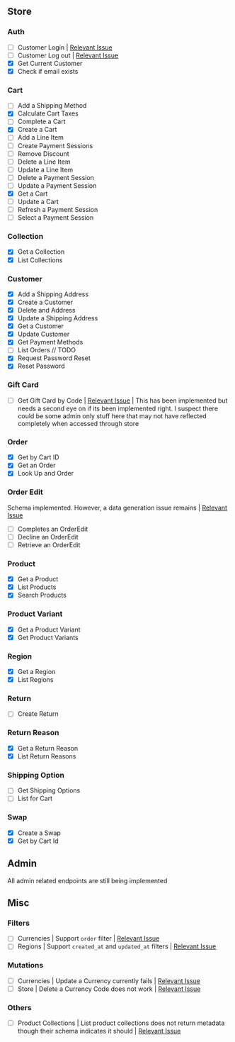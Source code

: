 ## Store

### Auth

- [ ] Customer Login | [Relevant Issue](https://github.com/callmekatootie/medusajs-graphql/issues/6)
- [ ] Customer Log out | [Relevant Issue](https://github.com/callmekatootie/medusajs-graphql/issues/6)
- [x] Get Current Customer
- [x] Check if email exists

### Cart

- [ ] Add a Shipping Method
- [x] Calculate Cart Taxes
- [ ] Complete a Cart
- [x] Create a Cart
- [ ] Add a Line Item
- [ ] Create Payment Sessions
- [ ] Remove Discount
- [ ] Delete a Line Item
- [ ] Update a Line Item
- [ ] Delete a Payment Session
- [ ] Update a Payment Session
- [x] Get a Cart
- [ ] Update a Cart
- [ ] Refresh a Payment Session
- [ ] Select a Payment Session

### Collection

- [x] Get a Collection
- [x] List Collections

### Customer

- [x] Add a Shipping Address
- [x] Create a Customer
- [x] Delete and Address
- [x] Update a Shipping Address
- [x] Get a Customer
- [x] Update Customer
- [x] Get Payment Methods
- [ ] List Orders // TODO
- [x] Request Password Reset
- [x] Reset Password

### Gift Card

- [ ] Get Gift Card by Code | [Relevant Issue](https://github.com/callmekatootie/medusajs-graphql/issues/7) | This has been implemented but needs a second eye on if its been implemented right. I suspect there could be some admin only stuff here that may not have reflected completely when accessed through store

### Order

- [x] Get by Cart ID
- [x] Get an Order
- [x] Look Up and Order

### Order Edit

Schema implemented. However, a data generation issue remains | [Relevant Issue](https://github.com/callmekatootie/medusajs-graphql/issues/8)

- [ ] Completes an OrderEdit
- [ ] Decline an OrderEdit
- [ ] Retrieve an OrderEdit

### Product

- [x] Get a Product
- [x] List Products
- [x] Search Products

### Product Variant

- [x] Get a Product Variant
- [x] Get Product Variants

### Region

- [x] Get a Region
- [x] List Regions

### Return

- [ ] Create Return

### Return Reason

- [x] Get a Return Reason
- [x] List Return Reasons

### Shipping Option

- [ ] Get Shipping Options
- [ ] List for Cart

### Swap

- [x] Create a Swap
- [x] Get by Cart Id

## Admin

All admin related endpoints are still being implemented

## Misc

### Filters

- [ ] Currencies | Support `order` filter | [Relevant Issue](https://github.com/callmekatootie/medusajs-graphql/issues/2)
- [ ] Regions | Support `created_at` and `updated_at` filters | [Relevant Issue](https://github.com/callmekatootie/medusajs-graphql/issues/1)

### Mutations

- [ ] Currencies | Update a Currency currently fails | [Relevant Issue](https://github.com/callmekatootie/medusajs-graphql/issues/3)
- [ ] Store | Delete a Currency Code does not work | [Relevant Issue](https://github.com/callmekatootie/medusajs-graphql/issues/4)

### Others

- [ ] Product Collections | List product collections does not return metadata though their schema indicates it should | [Relevant Issue](https://github.com/callmekatootie/medusajs-graphql/issues/5)
